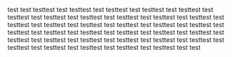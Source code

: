 test test testtest test testtest test testtest test testtest test testtest test testtest test testtest test testtest test testtest test testtest test testtest test testtest test testtest test testtest test testtest test testtest test testtest test testtest test testtest test testtest test testtest test testtest test testtest test testtest test testtest test testtest test testtest test testtest test testtest test testtest test testtest test testtest test testtest test testtest test test